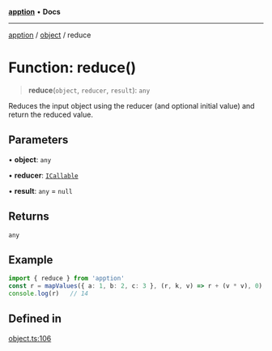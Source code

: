 [**apption**](../../README.md) • **Docs**

***

[apption](../../modules.md) / [object](../README.md) / reduce

# Function: reduce()

> **reduce**(`object`, `reducer`, `result`): `any`

Reduces the input object using the reducer (and optional initial value) 
and return the reduced value.

## Parameters

• **object**: `any`

• **reducer**: [`ICallable`](../../action/interfaces/ICallable.md)

• **result**: `any` = `null`

## Returns

`any`

## Example

```ts
import { reduce } from 'apption'
const r = mapValues({ a: 1, b: 2, c: 3 }, (r, k, v) => r + (v * v), 0);   
console.log(r)   // 14
```

## Defined in

[object.ts:106](https://github.com/mksunny1/apption/blob/3d0322baa807496b8ecfb44bd80265a9049ec621/src/object.ts#L106)

